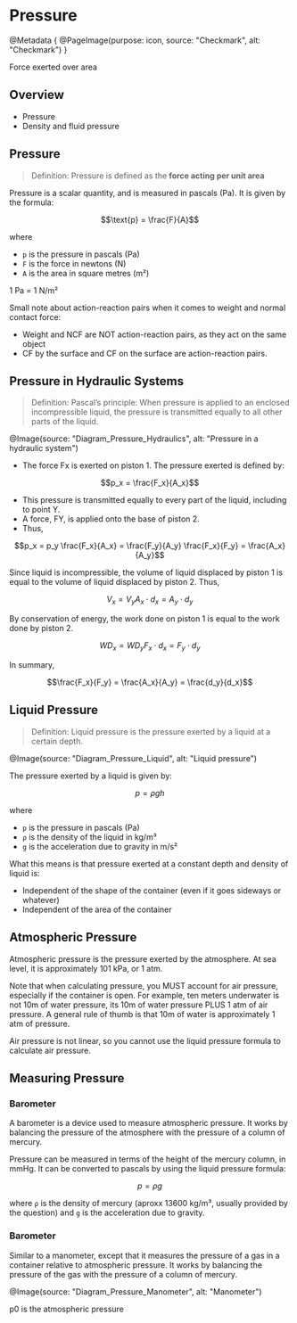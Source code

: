 # Pressure

@Metadata {
    @PageImage(purpose: icon, source: "Checkmark", alt: "Checkmark")
}

Force exerted over area

## Overview

- Pressure
- Density and fluid pressure

## Pressure

> Definition: Pressure is defined as the **force acting per unit area**

Pressure is a scalar quantity, and is measured in pascals (Pa). It is given by the formula:

```math
\text{p} = \frac{F}{A}
```

where
- `p` is the pressure in pascals (Pa)
- `F` is the force in newtons (N)
- `A` is the area in square metres (m²)

1 Pa = 1 N/m²

Small note about action-reaction pairs when it comes to weight and normal contact force:
- Weight and NCF are NOT action-reaction pairs, as they act on the same object
- CF by the surface and CF on the surface are action-reaction pairs.

## Pressure in Hydraulic Systems

> Definition: Pascal’s principle: When pressure is applied to an enclosed incompressible
liquid, the pressure is transmitted equally to all other parts of the liquid.

@Image(source: "Diagram_Pressure_Hydraulics", alt: "Pressure in a hydraulic system")

- The force Fx is exerted on piston 1. The pressure exerted is defined by:
```math
p_x = \frac{F_x}{A_x}
```
- This pressure is transmitted equally to every part of the liquid, including to point Y.
- A force, FY, is applied onto the base of piston 2.
- Thus,
```math
p_x = p_y

\frac{F_x}{A_x} = \frac{F_y}{A_y}

\frac{F_x}{F_y} = \frac{A_x}{A_y}
```

Since liquid is incompressible, the volume of liquid displaced by piston 1 is equal to the 
volume of liquid displaced by piston 2. Thus,
```math
V_x = V_y
A_x \cdot d_x = A_y \cdot d_y
```

By conservation of energy, the work done on piston 1 is equal to the work done by piston 2.
```math
WD_x = WD_y
F_x \cdot d_x = F_y \cdot d_y
```

In summary,
```math
\frac{F_x}{F_y} = \frac{A_x}{A_y} = \frac{d_y}{d_x}
```

## Liquid Pressure

> Definition: Liquid pressure is the pressure exerted by a liquid at a certain depth.

@Image(source: "Diagram_Pressure_Liquid", alt: "Liquid pressure")

The pressure exerted by a liquid is given by:
```math
p = \rho g h
```

where
- `p` is the pressure in pascals (Pa)
- `ρ` is the density of the liquid in kg/m³
- `g` is the acceleration due to gravity in m/s²

What this means is that pressure exerted at a constant depth and density of liquid is:
- Independent of the shape of the container (even if it goes sideways or whatever)
- Independent of the area of the container

## Atmospheric Pressure

Atmospheric pressure is the pressure exerted by the atmosphere. At sea level, it is 
approximately 101 kPa, or 1 atm.

Note that when calculating pressure, you MUST account for air pressure, especially if 
the container is open. For example, ten meters underwater is not 10m of water pressure,
its 10m of water pressure PLUS 1 atm of air pressure. A general rule of thumb is that
10m of water is approximately 1 atm of pressure.

Air pressure is not linear, so you cannot use the liquid pressure formula to calculate
air pressure.

## Measuring Pressure

### Barometer
A barometer is a device used to measure atmospheric pressure. It works by balancing the
pressure of the atmosphere with the pressure of a column of mercury. 

Pressure can be measured in terms of the height of the mercury column, in mmHg. It can
be converted to pascals by using the liquid pressure formula:
```math
p = \rho g
```
where `ρ` is the density of mercury (aproxx 13600 kg/m³, usually provided by the question) 
and `g` is the acceleration due to gravity.

### Barometer

Similar to a manometer, except that it measures the pressure of a gas in a container
relative to atmospheric pressure. It works by balancing the pressure of the gas with the
pressure of a column of mercury.

@Image(source: "Diagram_Pressure_Manometer", alt: "Manometer")

p0 is the atmospheric pressure
